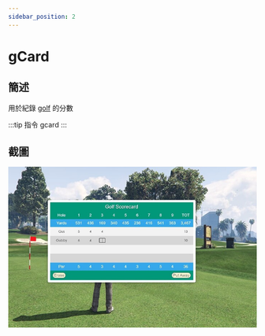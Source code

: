 ```yaml
---
sidebar_position: 2
---
```


# gCard

## 簡述

用於紀錄 [golf](./golfs) 的分數

:::tip 指令
gcard
:::

## 截圖
![golf](img/golf1.jpeg)